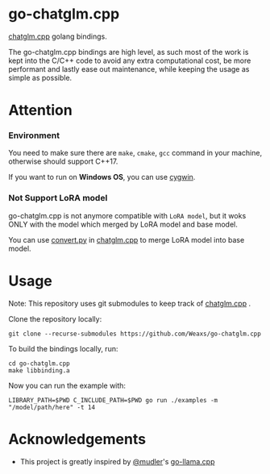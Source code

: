 # go-chatglm.cpp

[chatglm.cpp](https://github.com/li-plus/chatglm.cpp) golang bindings.

The go-chatglm.cpp bindings are high level, as such most of the work is kept into the C/C++ code to avoid any extra computational cost, be more performant and lastly ease out maintenance, while keeping the usage as simple as possible.

# Attention

### Environment

You need to make sure there are `make`, `cmake`, `gcc` command in your machine, otherwise should support C++17.

If you want to run on **Windows OS**, you can use [cygwin](https://www.cygwin.com/).

### Not Support LoRA model
go-chatglm.cpp is not anymore compatible with `LoRA model`, but it woks ONLY with the model which merged by LoRA model and base model.

You can use [convert.py](https://github.com/li-plus/chatglm.cpp/blob/main/chatglm_cpp/convert.py) in [chatglm.cpp](https://github.com/li-plus/chatglm.cpp) 
to merge LoRA model into base model.

# Usage

Note: This repository uses git submodules to keep track of [chatglm.cpp](https://github.com/li-plus/chatglm.cpp) .

Clone the repository locally:
```shell
git clone --recurse-submodules https://github.com/Weaxs/go-chatglm.cpp
```

To build the bindings locally, run:
```shell
cd go-chatglm.cpp
make libbinding.a
```

Now you can run the example with:
```shell
LIBRARY_PATH=$PWD C_INCLUDE_PATH=$PWD go run ./examples -m "/model/path/here" -t 14
```


# Acknowledgements
 *  This project is greatly inspired by [@mudler](https://github.com/mudler)'s [go-llama.cpp](https://github.com/go-skynet/go-llama.cpp)